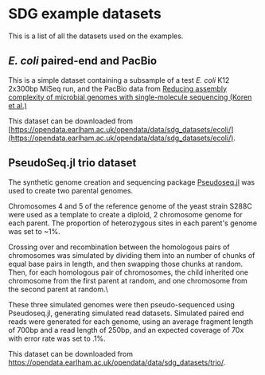 # SDG example datasets

This is a list of all the datasets used on the examples.

## *E. coli* paired-end and PacBio

This is a simple dataset containing a subsample of a test *E. coli* K12 2x300bp MiSeq run, and the PacBio data from [Reducing assembly complexity of microbial genomes with single-molecule sequencing (Koren et al.)](https://genomebiology.biomedcentral.com/articles/10.1186/gb-2013-14-9-r101)

This dataset can be downloaded from [https://opendata.earlham.ac.uk/opendata/data/sdg_datasets/ecoli/](https://opendata.earlham.ac.uk/opendata/data/sdg_datasets/ecoli/).

## PseudoSeq.jl trio dataset

The synthetic genome creation and sequencing package [Pseudoseq.jl](https://github.com/bioinfologics/Pseudoseq.jl) was used to create two parental genomes.

Chromosomes 4 and 5 of the reference genome of the yeast strain S288C were used as a template to create a diploid, 2 chromosome genome for each parent. The proportion of heterozygous sites in each parent's genome was set to ~1\%.

Crossing over and recombination between the homologous pairs of chromosomes was simulated by dividing them into an number of chunks of equal base pairs in length, and then swapping those chunks at random. Then, for each homologous pair of chromosomes, the child inherited one chromosome from the first parent at random, and one chromosome from the second parent at random.\\

These three simulated genomes were then pseudo-sequenced using Pseudoseq.jl, generating simulated read datasets. Simulated paired end reads were generated for each genome, using an average fragment length of 700bp and a read length of 250bp, and an expected coverage of 70x with error rate was set to .1\%.

This dataset can be downloaded from https://opendata.earlham.ac.uk/opendata/data/sdg_datasets/trio/.

